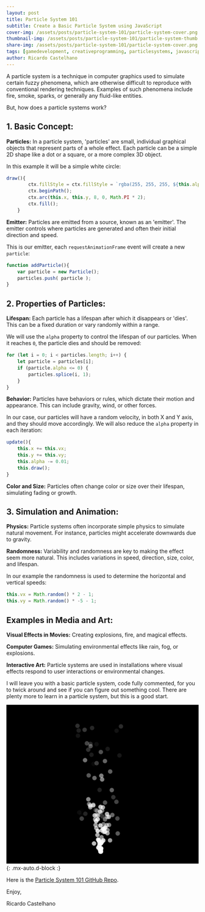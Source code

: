 ```yaml
---
layout: post
title: Particle System 101
subtitle: Create a Basic Particle System using JavaScript
cover-img: /assets/posts/particle-system-101/particle-system-cover.png
thumbnail-img: /assets/posts/particle-system-101/particle-system-thumb.png
share-img: /assets/posts/particle-system-101/particle-system-cover.png
tags: [gamedevelopment, creativeprogramming, particlesystems, javascript]
author: Ricardo Castelhano
---
```


A particle system is a technique in computer graphics used to simulate certain fuzzy phenomena, which are otherwise difficult to reproduce with conventional rendering techniques. Examples of such phenomena include fire, smoke, sparks, or generally any fluid-like entities. 

But, how does a particle systems work?

## 1. Basic Concept:

**Particles:** In a particle system, 'particles' are small, individual graphical objects that represent parts of a whole effect. Each particle can be a simple 2D shape like a dot or a square, or a more complex 3D object.

In this example it will be a simple white circle:

```js
draw(){
        ctx.fillStyle = ctx.fillStyle = `rgba(255, 255, 255, ${this.alpha})`;
        ctx.beginPath();
        ctx.arc(this.x, this.y, 8, 0, Math.PI * 2);
        ctx.fill();
    }
```

**Emitter:** Particles are emitted from a source, known as an 'emitter'. The emitter controls where particles are generated and often their initial direction and speed.

This is our emitter, each `requestAnimationFrame` event will create a new `particle`:

```js
function addParticle(){
    var particle = new Particle();
    particles.push( particle );
}
```

## 2. Properties of Particles:
**Lifespan:** Each particle has a lifespan after which it disappears or 'dies'. This can be a fixed duration or vary randomly within a range.

We will use the `alpha` property to control the lifespan of our particles. When it reaches `0`, the particle dies and should be removed:

```js
for (let i = 0; i < particles.length; i++) {
    let particle = particles[i];
    if (particle.alpha <= 0) {
        particles.splice(i, 1);
    }
}
```

**Behavior:** Particles have behaviors or rules, which dictate their motion and appearance. This can include gravity, wind, or other forces.

In our case, our particles will have a random velocity, in both X and Y axis, and they should move accordingly. We will also reduce the `alpha` property in each iteration:

```js
update(){
    this.x += this.vx;
    this.y += this.vy;
    this.alpha -= 0.01;
    this.draw();
}
```

**Color and Size:** Particles often change color or size over their lifespan, simulating fading or growth.

## 3. Simulation and Animation:
**Physics:** Particle systems often incorporate simple physics to simulate natural movement. For instance, particles might accelerate downwards due to gravity.

**Randomness:** Variability and randomness are key to making the effect seem more natural. This includes variations in speed, direction, size, color, and lifespan.

In our example the randomness is used to determine the horizontal and vertical speeds:

```js
this.vx = Math.random() * 2 - 1;
this.vy = Math.random() * -5 - 1;
```

## Examples in Media and Art:

**Visual Effects in Movies:** Creating explosions, fire, and magical effects.

**Computer Games:** Simulating environmental effects like rain, fog, or explosions.

**Interactive Art:** Particle systems are used in installations where visual effects respond to user interactions or environmental changes.

I will leave you with a basic particle system, code fully commented, for you to twick around and see if you can figure out something cool. There are plenty more to learn in a particle system, but this is a good start.

![Basic Particle System](/assets/posts/particle-system-101/particle-system-cover.png){: .mx-auto.d-block :}

Here is the [Particle System 101 GitHub Repo](https://github.com/RicCastelhano/particle-systems-101).

Enjoy,

Ricardo Castelhano